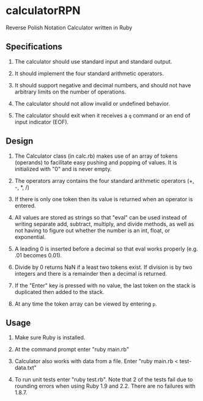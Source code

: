 # calculatorRPN
Reverse Polish Notation Calculator written in Ruby

## Specifications

1. The calculator should use standard input and standard output.

2. It should implement the four standard arithmetic operators.

3. It should support negative and decimal numbers, and should not have
   arbitrary limits on the number of operations.

4. The calculator should not allow invalid or undefined behavior.

5. The calculator should exit when it receives a `q` command or an end of input 
   indicator (EOF).

## Design

1. The Calculator class (in calc.rb) makes use of an array of tokens (operands) to facilitate 
   easy pushing and popping of values. It is initialized with "0" and is never empty.

2. The operators array contains the four standard arithmetic operators (+, -, \*, /)

3. If there is only one token then its value is returned when an operator is entered. 

4. All values are stored as strings so that "eval" can be used instead of writing
   separate add, subtract, multiply, and divide methods, as well as not having to
   figure out whether the number is an int, float, or exponential.

5. A leading 0 is inserted before a decimal so that eval works properly (e.g. .01 becomes 0.01).

6. Divide by 0 returns NaN if a least two tokens exist. If division is by two
   integers and there is a remainder then a decimal is returned.

7. If the "Enter" key is pressed with no value, the last token on the stack is duplicated
   then added to the stack.

8. At any time the token array can be viewed by entering `p`.

## Usage

1. Make sure Ruby is installed. 

2. At the command prompt enter "ruby main.rb"

3. Calculator also works with data from a file. Enter "ruby main.rb < test-data.txt"

4. To run unit tests enter "ruby test.rb". Note that 2 of the tests fail due to rounding errors
   when using Ruby 1.9 and 2.2. There are no failures with 1.8.7.
